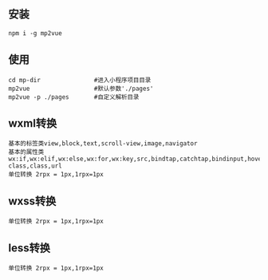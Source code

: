 ## 安装
```npm i -g mp2vue```

## 使用
```
cd mp-dir               #进入小程序项目目录
mp2vue                  #默认参数'./pages'
mp2vue -p ./pages       #自定义解析目录
```

## wxml转换
    基本的标签类view,block,text,scroll-view,image,navigator
    基本的属性类wx:if,wx:elif,wx:else,wx:for,wx:key,src,bindtap,catchtap,bindinput,hover-class,class,url
    单位转换 2rpx = 1px,1rpx=1px
## wxss转换
    单位转换 2rpx = 1px,1rpx=1px
## less转换
    单位转换 2rpx = 1px,1rpx=1px

